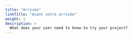 ```yaml
---
title: "Arrivée"
linkTitle: "Avant votre arrivée"
weight: 1
description: >
  What does your user need to know to try your project?
---
```



